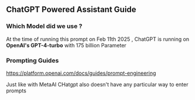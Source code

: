 ## ChatGPT Powered Assistant Guide

### Which Model did we use ?
 
 At the time of running this prompt on Feb 11th 2025 , ChatGPT is running on **OpenAI's GPT-4-turbo** with 175 billion Parameter

### Prompting Guides
 
https://platform.openai.com/docs/guides/prompt-engineering

Just like with MetaAI CHatgpt also doesn't have any particular way to enter prompts
